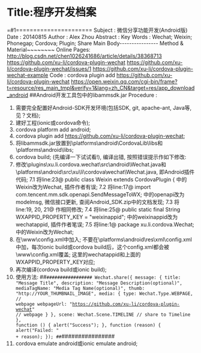 ﻿Title:程序开发档案
=========================

=#1======================
Subject		: 微信分享功能开发(Android版)
Date		: 20140815
Author		: Alex Zhou
Abstract	: 
Key Words	: Wechat; Weixin; Phonegap; Cordova; Plugin; Share
Main Body----------------
Method & Material~~~~~~~~
Online Pages: http://blog.csdn.net/chen1026241686/article/details/38368713
			  https://github.com/xu-li/cordova-plugin-wechat
			  https://github.com/xu-li/cordova-plugin-wechat/issues/1
			  https://github.com/xu-li/cordova-plugin-wechat-example
Code 		: cordova plugin add https://github.com/xu-li/cordova-plugin-wechat
			  https://open.weixin.qq.com/cgi-bin/frame?t=resource/res_main_tmpl&verify=1&lang=zh_CN&target=res/app_download_android		##Android开发工具包中的libammsdk.jar
Procedure	: 
1. 需要完全配置好Android-SDK开发环境(包括SDK, git, apache-ant, Java等, 见？文档);
2. 建好工程(ionic或cordova命令);
3. cordova platform add android;
4. cordova plugin add https://github.com/xu-li/cordova-plugin-wechat;
5. 将libammsdk.jar放置到\platforms\android\CordovaLib\libs和\platforms\android\libs;
6. cordova build; (先编译一下试试看!), 编译出错, 按照错误提示作如下修改:
7. 修改\plugins\xu.li.cordova.wechat\src\android\Wechat.java和\platforms\android\src\xu\li\cordova\wechat\Wechat.java, 即Android插件代码;
7.1 将line:23@ public class Weixin extends CordovaPlugin { 中的Weixin改为Wechat, 插件作者有误;
7.2 将line:17@ import com.tencent.mm.sdk.openapi.SendMessageToWX; 中的openapi改为modelmsg, 微信接口更新, 查阅Android_SDK.zip中的文档发现;
7.3 将line:19, 20, 21@ 作相同修改;
7.4 将line:25@ public static final String WXAPPID_PROPERTY_KEY = "weixinappid"; 中的weixinappid改为wechatappid, 插件作者笔误;
7.5 将line:1@ package xu.li.cordova.Wechat; 中的Weixin改为Wechat;
8. 在\www\config.xml中加入<preference name="wechatappid" value="wx427f444432aef6cc" />; 不要在\platforms\android\res\xml\config.xml中加，每次ionic build或cordova build后，这个config.xml都会被\www\config.xml覆盖; 这里的wechatappid和上面的WXAPPID_PROPERTY_KEY对应;
9. 再次编译(cordova build或ionic build);
10. 使用方法: 
##<CODE>#################
Wechat.share({
    message: {
       title: "Message Title",
       description: "Message Description(optional)",
       mediaTagName: "Media Tag Name(optional)",
       thumb: "http://YOUR_THUMBNAIL_IMAGE",
       media: {
           type: Wechat.Type.WEBPAGE,   // webpage
           webpageUrl: "https://github.com/xu-li/cordova-plugin-wechat"    // webpage
       }
   },
   scene: Wechat.Scene.TIMELINE   // share to Timeline
}, function () {
    alert("Success");
}, function (reason) {
    alert("Failed: " + reason);
});
##</CODE>################
11. cordova emulate android或ionic emulate android;
